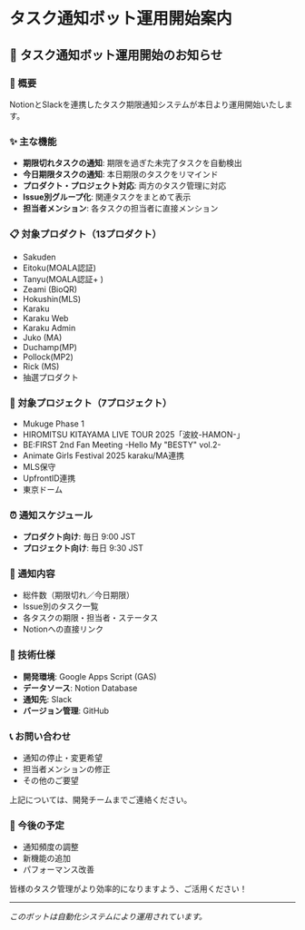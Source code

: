 # タスク通知ボット運用開始案内

## 📢 タスク通知ボット運用開始のお知らせ

### 🎯 概要
NotionとSlackを連携したタスク期限通知システムが本日より運用開始いたします。

### ✨ 主な機能
- **期限切れタスクの通知**: 期限を過ぎた未完了タスクを自動検出
- **今日期限タスクの通知**: 本日期限のタスクをリマインド
- **プロダクト・プロジェクト対応**: 両方のタスク管理に対応
- **Issue別グループ化**: 関連タスクをまとめて表示
- **担当者メンション**: 各タスクの担当者に直接メンション

### 📋 対象プロダクト（13プロダクト）
- Sakuden
- Eitoku(MOALA認証)
- Tanyu(MOALA認証+ )
- Zeami (BioQR)
- Hokushin(MLS)
- Karaku
- Karaku Web
- Karaku Admin
- Juko (MA)
- Duchamp(MP)
- Pollock(MP2)
- Rick (MS)
- 抽選プロダクト

### 🎯 対象プロジェクト（7プロジェクト）
- Mukuge Phase 1
- HIROMITSU KITAYAMA LIVE TOUR 2025「波紋-HAMON-」
- BE:FIRST 2nd Fan Meeting -Hello My "BESTY" vol.2-
- Animate Girls Festival 2025 karaku/MA連携
- MLS保守
- UpfrontID連携
- 東京ドーム

### ⏰ 通知スケジュール
- **プロダクト向け**: 毎日 9:00 JST
- **プロジェクト向け**: 毎日 9:30 JST

### 📱 通知内容
- 総件数（期限切れ／今日期限）
- Issue別のタスク一覧
- 各タスクの期限・担当者・ステータス
- Notionへの直接リンク

### 🔧 技術仕様
- **開発環境**: Google Apps Script (GAS)
- **データソース**: Notion Database
- **通知先**: Slack
- **バージョン管理**: GitHub

### 📞 お問い合わせ
- 通知の停止・変更希望
- 担当者メンションの修正
- その他のご要望

上記については、開発チームまでご連絡ください。

### 🎉 今後の予定
- 通知頻度の調整
- 新機能の追加
- パフォーマンス改善

皆様のタスク管理がより効率的になりますよう、ご活用ください！

---
*このボットは自動化システムにより運用されています。*

